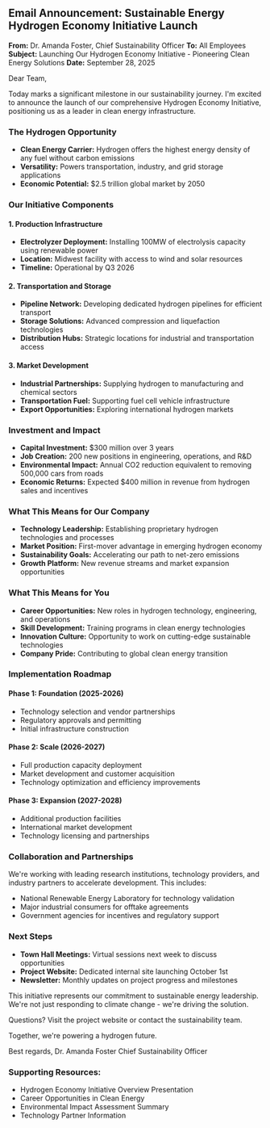 ## Email Announcement: Sustainable Energy Hydrogen Economy Initiative Launch

**From:** Dr. Amanda Foster, Chief Sustainability Officer
**To:** All Employees
**Subject:** Launching Our Hydrogen Economy Initiative - Pioneering Clean Energy Solutions
**Date:** September 28, 2025

Dear Team,

Today marks a significant milestone in our sustainability journey. I'm excited to announce the launch of our comprehensive Hydrogen Economy Initiative, positioning us as a leader in clean energy infrastructure.

### The Hydrogen Opportunity
- **Clean Energy Carrier:** Hydrogen offers the highest energy density of any fuel without carbon emissions
- **Versatility:** Powers transportation, industry, and grid storage applications
- **Economic Potential:** $2.5 trillion global market by 2050

### Our Initiative Components

#### 1. Production Infrastructure
- **Electrolyzer Deployment:** Installing 100MW of electrolysis capacity using renewable power
- **Location:** Midwest facility with access to wind and solar resources
- **Timeline:** Operational by Q3 2026

#### 2. Transportation and Storage
- **Pipeline Network:** Developing dedicated hydrogen pipelines for efficient transport
- **Storage Solutions:** Advanced compression and liquefaction technologies
- **Distribution Hubs:** Strategic locations for industrial and transportation access

#### 3. Market Development
- **Industrial Partnerships:** Supplying hydrogen to manufacturing and chemical sectors
- **Transportation Fuel:** Supporting fuel cell vehicle infrastructure
- **Export Opportunities:** Exploring international hydrogen markets

### Investment and Impact
- **Capital Investment:** $300 million over 3 years
- **Job Creation:** 200 new positions in engineering, operations, and R&D
- **Environmental Impact:** Annual CO2 reduction equivalent to removing 500,000 cars from roads
- **Economic Returns:** Expected $400 million in revenue from hydrogen sales and incentives

### What This Means for Our Company
- **Technology Leadership:** Establishing proprietary hydrogen technologies and processes
- **Market Position:** First-mover advantage in emerging hydrogen economy
- **Sustainability Goals:** Accelerating our path to net-zero emissions
- **Growth Platform:** New revenue streams and market expansion opportunities

### What This Means for You
- **Career Opportunities:** New roles in hydrogen technology, engineering, and operations
- **Skill Development:** Training programs in clean energy technologies
- **Innovation Culture:** Opportunity to work on cutting-edge sustainable technologies
- **Company Pride:** Contributing to global clean energy transition

### Implementation Roadmap

#### Phase 1: Foundation (2025-2026)
- Technology selection and vendor partnerships
- Regulatory approvals and permitting
- Initial infrastructure construction

#### Phase 2: Scale (2026-2027)
- Full production capacity deployment
- Market development and customer acquisition
- Technology optimization and efficiency improvements

#### Phase 3: Expansion (2027-2028)
- Additional production facilities
- International market development
- Technology licensing and partnerships

### Collaboration and Partnerships
We're working with leading research institutions, technology providers, and industry partners to accelerate development. This includes:
- National Renewable Energy Laboratory for technology validation
- Major industrial consumers for offtake agreements
- Government agencies for incentives and regulatory support

### Next Steps
- **Town Hall Meetings:** Virtual sessions next week to discuss opportunities
- **Project Website:** Dedicated internal site launching October 1st
- **Newsletter:** Monthly updates on project progress and milestones

This initiative represents our commitment to sustainable energy leadership. We're not just responding to climate change - we're driving the solution.

Questions? Visit the project website or contact the sustainability team.

Together, we're powering a hydrogen future.

Best regards,
Dr. Amanda Foster
Chief Sustainability Officer

### Supporting Resources:
- Hydrogen Economy Initiative Overview Presentation
- Career Opportunities in Clean Energy
- Environmental Impact Assessment Summary
- Technology Partner Information
